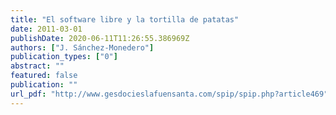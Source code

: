 ```yaml
---
title: "El software libre y la tortilla de patatas"
date: 2011-03-01
publishDate: 2020-06-11T11:26:55.386969Z
authors: ["J. Sánchez-Monedero"]
publication_types: ["0"]
abstract: ""
featured: false
publication: ""
url_pdf: "http://www.gesdocieslafuensanta.com/spip/spip.php?article469"
---
```


